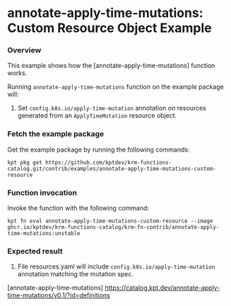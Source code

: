 # annotate-apply-time-mutations: Custom Resource Object Example

### Overview

This example shows how the [annotate-apply-time-mutations] function works.

Running `annotate-apply-time-mutations` function on the example package will:

1.  Set `config.k8s.io/apply-time-mutation` annotation on resources generated from an `ApplyTimeMutation` resource object.

### Fetch the example package

Get the example package by running the following commands:

```shell
kpt pkg get https://github.com/kptdev/krm-functions-catalog.git/contrib/examples/annotate-apply-time-mutations-custom-resource
```

### Function invocation

Invoke the function with the following command:

```shell
kpt fn eval annotate-apply-time-mutations-custom-resource --image ghcr.io/kptdev/krm-functions-catalog/krm-fn-contrib/annotate-apply-time-mutations:unstable
```

### Expected result

1.  File resources.yaml will include `config.k8s.io/apply-time-mutation` annotation matching the mutation spec.

[annotate-apply-time-mutations] https://catalog.kpt.dev/annotate-apply-time-mutations/v0.1/?id=definitions

